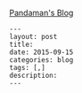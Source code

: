 [Pandaman's Blog](http://blog.zhaohengbo.com)

```
---
layout: post
title: 
date: 2015-09-15
categories: blog
tags: [,]
description:
---
```
